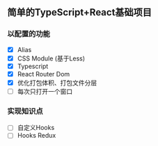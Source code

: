 ## 简单的TypeScript+React基础项目
### 以配置的功能
* [x] Alias
* [x] CSS Module (基于Less)
* [x] Typescript
* [x] React Router Dom
* [x] 优化打包体积、打包文件分层
* [ ] 每次只打开一个窗口

### 实现知识点
* [ ] 自定义Hooks
* [ ] Hooks Redux